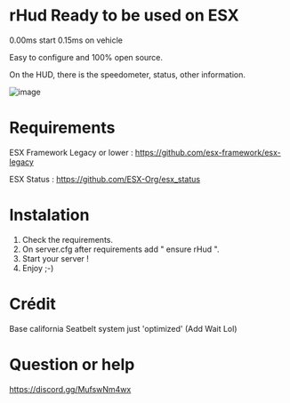 # rHud Ready to be used on ESX

  0.00ms start
  0.15ms on vehicle

  Easy to configure and 100% open source.
  
  On the HUD, there is the speedometer, status, other information.  
  
  ![image](https://user-images.githubusercontent.com/92583258/188974418-fc3beefb-774b-430e-9c63-a50f51475046.png)

# Requirements

  ESX Framework Legacy or lower : https://github.com/esx-framework/esx-legacy
  
  ESX Status : https://github.com/ESX-Org/esx_status
  
# Instalation

  1. Check the requirements.
  2. On server.cfg after requirements add " ensure rHud ".
  3. Start your server !
  4. Enjoy ;-)

# Crédit

Base california Seatbelt system just 'optimized' (Add Wait Lol)

# Question or help

https://discord.gg/MufswNm4wx
